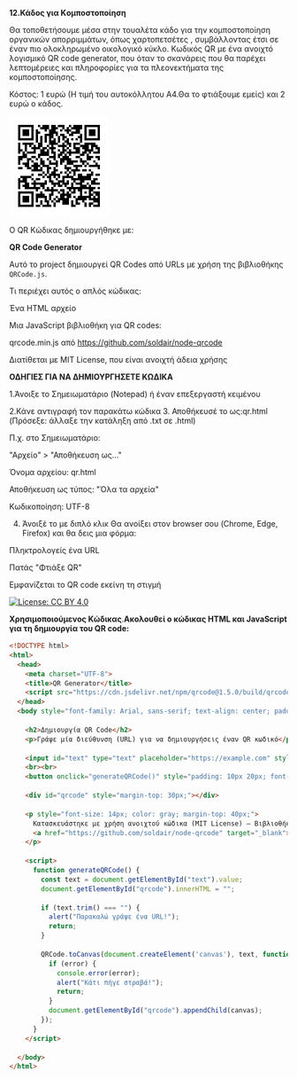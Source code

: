 **12.Κάδος για Kομποστοποίηση**

Θα τοποθετήσουμε μέσα στην τουαλέτα κάδο για την κομποστοποίηση οργανικών απορριμμάτων, όπως χαρτοπετσέτες , συμβάλλοντας έτσι σε έναν πιο ολοκληρωμένο οικολογικό κύκλο. Κωδικός QR με ένα ανοιχτό λογισμικό QR code generator, που όταν το σκανάρεις που θα παρέχει λεπτομέρειες και πληροφορίες για τα πλεονεκτήματα της κομποστοποίησης.

Κόστος: 1 ευρώ (Η τιμή του αυτοκόλλητου Α4.Θα το φτιάξουμε εμείς) και 2 ευρώ ο κάδος.

![QR Code Example](https://github.com/2o-gym-chrys/UNBEATABLES/blob/main/12.%CE%9A%CE%AC%CE%B4%CE%BF%CF%82%20%CE%B3%CE%B9%CE%B1%20%CE%BA%CE%BF%CE%BC%CF%80%CE%BF%CF%83%CF%84%CE%BF%CF%80%CE%BF%CE%AF%CE%B7%CF%83%CE%B7/O%CE%A6%CE%95%CE%9B%CE%97%20%CE%9A%CE%9F%CE%9C%CE%A0%CE%9F%CE%A3%CE%A4%CE%9F%CE%A0%CE%9F%CE%99%CE%97%CE%A3%CE%97%CE%A3.png?raw=true)




Ο QR Κώδικας δημιουργήθηκε με:

**QR Code Generator**

Αυτό το project δημιουργεί QR Codes από URLs με χρήση της βιβλιοθήκης `QRCode.js`.

Τι περιέχει αυτός ο απλός κώδικας:

Ένα HTML αρχείο 

Μια JavaScript βιβλιοθήκη για QR codes:

qrcode.min.js από https://github.com/soldair/node-qrcode

Διατίθεται με MIT License, που είναι ανοιχτή άδεια χρήσης


**ΟΔΗΓΙΕΣ ΓΙΑ ΝΑ ΔΗΜΙΟΥΡΓΗΣΕΤΕ ΚΩΔΙΚΑ**

1.Άνοιξε το Σημειωματάριο (Notepad) ή έναν επεξεργαστή κειμένου

2.Κάνε αντιγραφή τον παρακάτω κώδικα
3.  Αποθήκευσέ το ως:qr.html   (Πρόσεξε: άλλαξε την κατάληξη από .txt σε .html)

Π.χ. στο Σημειωματάριο:

"Αρχείο" > "Αποθήκευση ως..."

Όνομα αρχείου: qr.html

Αποθήκευση ως τύπος: "Όλα τα αρχεία"

Κωδικοποίηση: UTF-8

4. Άνοιξέ το με διπλό κλικ
Θα ανοίξει στον browser σου (Chrome, Edge, Firefox) και θα δεις μια φόρμα:

Πληκτρολογείς ένα URL

Πατάς "Φτιάξε QR"

Εμφανίζεται το QR code εκείνη τη στιγμή


[![License: CC BY 4.0](https://img.shields.io/badge/License-CC%20BY%204.0-lightgrey.svg)](https://creativecommons.org/licenses/by/4.0/)


**Χρησιμοποιούμενος Κώδικας**.**Ακολουθεί ο κώδικας HTML και JavaScript για τη δημιουργία του QR code:**


```html
<!DOCTYPE html>
<html>
  <head>
    <meta charset="UTF-8">
    <title>QR Generator</title>
    <script src="https://cdn.jsdelivr.net/npm/qrcode@1.5.0/build/qrcode.min.js"></script>
  </head>
  <body style="font-family: Arial, sans-serif; text-align: center; padding: 40px;">

    <h2>Δημιουργία QR Code</h2>
    <p>Γράψε μία διεύθυνση (URL) για να δημιουργήσεις έναν QR κωδικό</p>

    <input id="text" type="text" placeholder="https://example.com" style="width: 300px; padding: 10px;">
    <br><br>
    <button onclick="generateQRCode()" style="padding: 10px 20px; font-size: 16px;">Φτιάξε QR</button>

    <div id="qrcode" style="margin-top: 30px;"></div>

    <p style="font-size: 14px; color: gray; margin-top: 40px;">
      Κατασκευάστηκε με χρήση ανοιχτού κώδικα (MIT License) – Βιβλιοθήκη: 
      <a href="https://github.com/soldair/node-qrcode" target="_blank">QRCode.js</a>
    </p>

    <script>
      function generateQRCode() {
        const text = document.getElementById("text").value;
        document.getElementById("qrcode").innerHTML = "";

        if (text.trim() === "") {
          alert("Παρακαλώ γράψε ένα URL!");
          return;
        }

        QRCode.toCanvas(document.createElement('canvas'), text, function (error, canvas) {
          if (error) {
            console.error(error);
            alert("Κάτι πήγε στραβά!");
            return;
          }
          document.getElementById("qrcode").appendChild(canvas);
        });
      }
    </script>

  </body>
</html>
